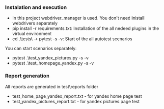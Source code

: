 ### Instalation and execution

- In this project webdriver_manager is used. You don't need inistall webdrivers separately
- pip install -r requirements.txt: Installation of the all nedeed plugins in the virtual environment
- cd .\tests\ -> pytest -s -v: Start of the all autotest scenarios


You can start scenarios separately:
- pytest .\test_yandex_pictures.py -s -v
- pytest .\test_homepage_yandex.py -s -v

### Report generation
All reports are generated in test\reports folder
- test_home_page_yandex_report.txt - for yandex home page test
- test_yandex_pictures_report.txt - for yandex pictures page test
